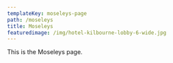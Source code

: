 ```yaml
---
templateKey: moseleys-page
path: /moseleys
title: Moseleys
featuredimage: /img/hotel-kilbourne-lobby-6-wide.jpg
---
```

This is the Moseleys page.